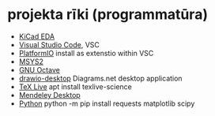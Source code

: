 # projekta rīki (programmatūra)
* [KiCad EDA](https://kicad.org)
* [Visual Studio Code](https://code.visualstudio.com), VSC
* [PlatformIO](https://platformio.org/) install as extenstio within VSC
* [MSYS2](https://www.msys2.org)
* [GNU Octave](https://www.gnu.org/software/octave/index)
* [drawio-desktop](https://github.com/jgraph/drawio-desktop) Diagrams.net desktop application
* [TeX Live](https://www.tug.org/texlive/acquire-netinstall.html) apt install texlive-science
* [Mendeley Desktop](https://www.mendeley.com)
* [Python](https://www.python.org/) python -m pip install requests matplotlib scipy
